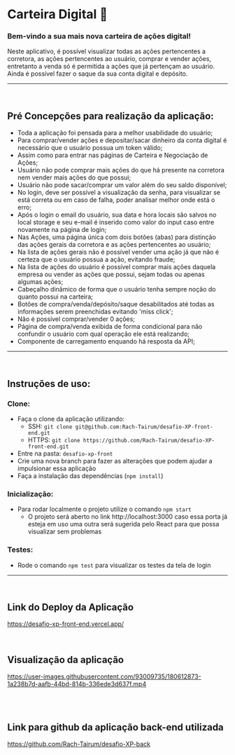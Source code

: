 # Carteira Digital 🏦

### Bem-vindo a sua mais nova carteira de ações digital!
  Neste aplicativo, é possível visualizar todas as ações pertencentes a corretora, as ações pertencentes ao usuário, comprar e vender ações, entretanto a venda só é permitida a ações que já pertençam ao usuário. Ainda é possível fazer o saque da sua conta digital e depósito.

---

</br>

## Pré Concepções para realização da aplicação:

- Toda a aplicação foi pensada para a melhor usabilidade do usuário;
- Para comprar/vender ações e depositar/sacar dinheiro da conta digital é necessário que o usuário possua um token válido;
- Assim como para entrar nas páginas de Carteira e Negociação de Ações;
- Usuário não pode comprar mais ações do que há presente na corretora nem vender mais ações do que possui;
- Usuário não pode sacar/comprar um valor além do seu saldo disponível;
- No login, deve ser possível a visualização da senha, para visualizar se está correta ou em caso de falha, poder analisar melhor onde está o erro;
- Após o login o email do usuário, sua data e hora locais são salvos no local storage e seu e-mail é inserido como valor do input caso entre novamente na página de login;
- Nas Ações, uma página única com dois botões (abas) para distinção das ações gerais da corretora e as ações pertencentes ao usuário;
- Na lista de ações gerais não é possível vender uma ação já que não é certeza que o usuário possua a ação, evitando fraude;
- Na lista de ações do usuário é possível comprar mais ações daquela empresa ou vender as ações que possui, sejam todas ou apenas algumas ações;
- Cabeçalho dinâmico de forma que o usuário tenha sempre noção do quanto possui na carteira;
- Botões de compra/venda/depósito/saque desabilitados até todas as informações serem preenchidas evitando 'miss click';
- Não é possível comprar/vender 0 ações;
- Página de compra/venda exibida de forma condicional para não confundir o usuário com qual operação ele está realizando;
- Componente de carregamento enquando há resposta da API;

---

</br>

## Instruções de uso:

### Clone:

- Faça o clone da aplicação utilizando:
  - SSH: `git clone git@github.com:Rach-Tairum/desafio-XP-front-end.git`
  - HTTPS: `git clone https://github.com/Rach-Tairum/desafio-XP-front-end.git`
- Entre na pasta: `desafio-xp-front`
- Crie uma nova branch para fazer as alterações que podem ajudar a impulsionar essa aplicação
- Faça a instalação das dependências (`npm install`)

### Inicialização:

- Para rodar localmente o projeto utilize o comando `npm start`
  - O projeto será aberto no link http://localhost:3000 caso essa porta já esteja em uso uma outra será sugerida pelo React para que possa visualizar sem problemas
  
### Testes:

- Rode o comando `npm test` para visualizar os testes da tela de login

---

</br>

## Link do Deploy da Aplicação

https://desafio-xp-front-end.vercel.app/

</br>

## Visualização da aplicação

https://user-images.githubusercontent.com/93009735/180612873-1a238b7d-aafb-44bd-814b-336ede3d637f.mp4

</br>
</br>

## Link para github da aplicação back-end utilizada

https://github.com/Rach-Tairum/desafio-XP-back
